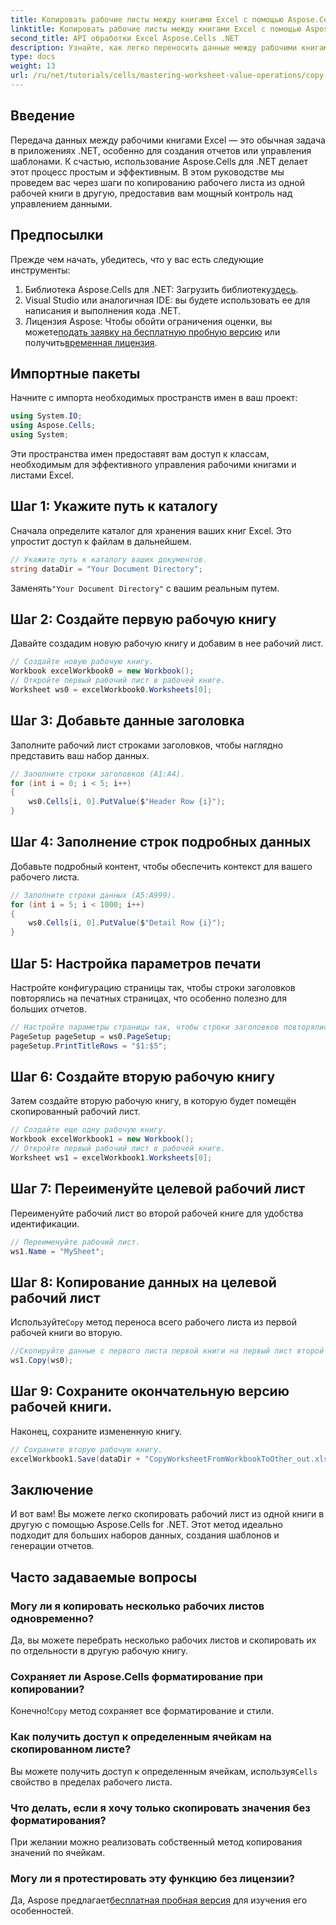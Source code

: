 ```yaml
---
title: Копировать рабочие листы между книгами Excel с помощью Aspose.Cells
linktitle: Копировать рабочие листы между книгами Excel с помощью Aspose.Cells
second_title: API обработки Excel Aspose.Cells .NET
description: Узнайте, как легко переносить данные между рабочими книгами Excel в ваших приложениях .NET с помощью Aspose.Cells. Это всеобъемлющее руководство проведет вас через каждый шаг копирования рабочих листов.
type: docs
weight: 13
url: /ru/net/tutorials/cells/mastering-worksheet-value-operations/copy-worksheet-between-workbooks/
---
```

## Введение

Передача данных между рабочими книгами Excel — это обычная задача в приложениях .NET, особенно для создания отчетов или управления шаблонами. К счастью, использование Aspose.Cells для .NET делает этот процесс простым и эффективным. В этом руководстве мы проведем вас через шаги по копированию рабочего листа из одной рабочей книги в другую, предоставив вам мощный контроль над управлением данными.

## Предпосылки

Прежде чем начать, убедитесь, что у вас есть следующие инструменты:

1.  Библиотека Aspose.Cells для .NET: Загрузить библиотеку[здесь](https://releases.aspose.com/cells/net/).
2. Visual Studio или аналогичная IDE: вы будете использовать ее для написания и выполнения кода .NET.
3.  Лицензия Aspose: Чтобы обойти ограничения оценки, вы можете[подать заявку на бесплатную пробную версию](https://releases.aspose.com/) или получить[временная лицензия](https://purchase.aspose.com/temporary-license/).

## Импортные пакеты

Начните с импорта необходимых пространств имен в ваш проект:

```csharp
using System.IO;
using Aspose.Cells;
using System;
```

Эти пространства имен предоставят вам доступ к классам, необходимым для эффективного управления рабочими книгами и листами Excel.

## Шаг 1: Укажите путь к каталогу

Сначала определите каталог для хранения ваших книг Excel. Это упростит доступ к файлам в дальнейшем.

```csharp
// Укажите путь к каталогу ваших документов.
string dataDir = "Your Document Directory";
```
 Заменять`"Your Document Directory"` с вашим реальным путем.

## Шаг 2: Создайте первую рабочую книгу

Давайте создадим новую рабочую книгу и добавим в нее рабочий лист.

```csharp
// Создайте новую рабочую книгу.
Workbook excelWorkbook0 = new Workbook();
// Откройте первый рабочий лист в рабочей книге.
Worksheet ws0 = excelWorkbook0.Worksheets[0];
```

## Шаг 3: Добавьте данные заголовка

Заполните рабочий лист строками заголовков, чтобы наглядно представить ваш набор данных.

```csharp
// Заполните строки заголовков (A1:A4).
for (int i = 0; i < 5; i++)
{
    ws0.Cells[i, 0].PutValue($"Header Row {i}");
}
```

## Шаг 4: Заполнение строк подробных данных

Добавьте подробный контент, чтобы обеспечить контекст для вашего рабочего листа.

```csharp
// Заполните строки данных (A5:A999).
for (int i = 5; i < 1000; i++)
{
    ws0.Cells[i, 0].PutValue($"Detail Row {i}");
}
```

## Шаг 5: Настройка параметров печати

Настройте конфигурацию страницы так, чтобы строки заголовков повторялись на печатных страницах, что особенно полезно для больших отчетов.

```csharp
// Настройте параметры страницы так, чтобы строки заголовков повторялись на каждой странице.
PageSetup pageSetup = ws0.PageSetup;
pageSetup.PrintTitleRows = "$1:$5";
```

## Шаг 6: Создайте вторую рабочую книгу

Затем создайте вторую рабочую книгу, в которую будет помещён скопированный рабочий лист.

```csharp
// Создайте еще одну рабочую книгу.
Workbook excelWorkbook1 = new Workbook();
// Откройте первый рабочий лист в рабочей книге.
Worksheet ws1 = excelWorkbook1.Worksheets[0];
```

## Шаг 7: Переименуйте целевой рабочий лист

Переименуйте рабочий лист во второй рабочей книге для удобства идентификации.

```csharp
// Переименуйте рабочий лист.
ws1.Name = "MySheet";
```

## Шаг 8: Копирование данных на целевой рабочий лист

 Используйте`Copy` метод переноса всего рабочего листа из первой рабочей книги во вторую.

```csharp
//Скопируйте данные с первого листа первой книги на первый лист второй книги.
ws1.Copy(ws0);
```

## Шаг 9: Сохраните окончательную версию рабочей книги.

Наконец, сохраните измененную книгу.

```csharp
// Сохраните вторую рабочую книгу.
excelWorkbook1.Save(dataDir + "CopyWorksheetFromWorkbookToOther_out.xls");
```

## Заключение

И вот вам! Вы можете легко скопировать рабочий лист из одной книги в другую с помощью Aspose.Cells for .NET. Этот метод идеально подходит для больших наборов данных, создания шаблонов и генерации отчетов. 

## Часто задаваемые вопросы

### Могу ли я копировать несколько рабочих листов одновременно?  
Да, вы можете перебрать несколько рабочих листов и скопировать их по отдельности в другую рабочую книгу.

### Сохраняет ли Aspose.Cells форматирование при копировании?  
 Конечно!`Copy` метод сохраняет все форматирование и стили.

### Как получить доступ к определенным ячейкам на скопированном листе?  
 Вы можете получить доступ к определенным ячейкам, используя`Cells` свойство в пределах рабочего листа.

### Что делать, если я хочу только скопировать значения без форматирования?  
При желании можно реализовать собственный метод копирования значений по ячейкам.

### Могу ли я протестировать эту функцию без лицензии?  
 Да, Aspose предлагает[бесплатная пробная версия](https://releases.aspose.com/) для изучения его особенностей.